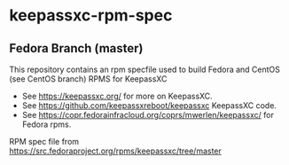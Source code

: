 # keepassxc-rpm-spec
## Fedora Branch (master)
This repository contains an rpm specfile used to build Fedora and CentOS (see CentOS branch) RPMS for KeepassXC
- See https://keepassxc.org/ for more on KeepassXC.
- See https://github.com/keepassxreboot/keepassxc KeepassXC code.
- See https://copr.fedorainfracloud.org/coprs/mwerlen/keepassxc/ for Fedora rpms.

RPM spec file from https://src.fedoraproject.org/rpms/keepassxc/tree/master
